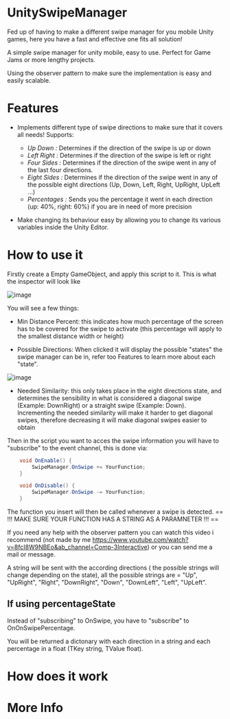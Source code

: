 # UnitySwipeManager
Fed up of having to make a different swipe manager for you mobile Unity games, here you have a fast and effective one fits all solution!

A simple swipe manager for unity mobile, easy to use. Perfect for Game Jams or more lengthy projects.

Using the observer pattern to make sure the implementation is easy and easily scalable.

# Features 
- Implements different type of swipe directions to make sure that it covers all needs!
  Supports:
    - *Up Down :* Determines if the direction of the swipe is up or down
    - *Left Right :* Determines if the direction of the swipe is left or right
    - *Four Sides :* Determines if the direction of the swipe went in any of the last four directions.
    - *Eight Sides :*  Determines if the direction of the swipe went in any of the possible eight directions (Up, Down, Left, Right, UpRight, UpLeft ...)
    - *Percentages :* Sends you the percentage it went in each direction (up: 40%, right: 60%) if you are in need of more precision

- Make changing its behaviour easy by allowing you to change its various variables inside the Unity Editor. 

# How to use it

Firstly create a Empty GameObject, and apply this script to it. This is what the inspector will look like 

![image](https://user-images.githubusercontent.com/107070295/213000276-92b3e88b-fc8c-4c81-99a3-3064fa071b37.png)

You will see a few things:
- Min Distance Percent: this indicates how much percentage of the screen has to be covered for the swipe to activate (this percentage will apply to the smallest distance width or height)

- Possible Directions: When clicked it will display the possible "states" the swipe manager can be in, refer too Features to learn more about each "state".

![image](https://user-images.githubusercontent.com/107070295/213000875-0c7a0b36-2335-466c-ac01-583b0eb670c6.png)

- Needed Similarity: this only takes place in the eight directions state, and determines the sensibility in what is considered a diagonal swipe (Example: DownRight) or a straight swipe (Example: Down). Incrementing the needed similarity will make it harder to get diagonal swipes, therefore decreasing it will make diagonal swipes easier to obtain

Then in the script you want to acces the swipe information you will have to "subscribe" to the event channel, this is done via:

```C#
    void OnEnable() {
        SwipeManager.OnSwipe += YourFunction;
    }

    void OnDisable() {
        SwipeManager.OnSwipe -= YourFunction;
    }
```

The function you insert will then be called whenever a swipe is detected. == !!! MAKE SURE YOUR FUNCTION HAS A STRING AS A PARAMNETER !!! ==

If you need any help with the observer pattern you can watch this video i recommend (not made by me https://www.youtube.com/watch?v=8fcI8W9NBEo&ab_channel=Comp-3Interactive) or you can send me a mail or message.

A string will be sent with the according directions ( the possible strings will change depending on the state), all the possible strings are = "Up", "UpRight", "Right", "DownRight", "Down", "DownLeft", "Left", "UpLeft".


## If using percentageState

Instead of "subscribing" to OnSwipe, you have to "subscribe" to OnOnSwipePercentage. 

You will be returned a dictonary with each direction in a string and each percentage in a float (TKey string, TValue float). 


# How does it work 

# More Info 

